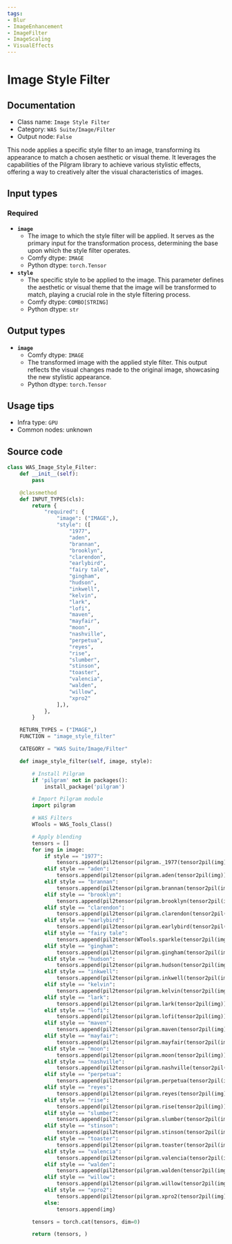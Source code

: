 ```yaml
---
tags:
- Blur
- ImageEnhancement
- ImageFilter
- ImageScaling
- VisualEffects
---
```


# Image Style Filter
## Documentation
- Class name: `Image Style Filter`
- Category: `WAS Suite/Image/Filter`
- Output node: `False`

This node applies a specific style filter to an image, transforming its appearance to match a chosen aesthetic or visual theme. It leverages the capabilities of the Pilgram library to achieve various stylistic effects, offering a way to creatively alter the visual characteristics of images.
## Input types
### Required
- **`image`**
    - The image to which the style filter will be applied. It serves as the primary input for the transformation process, determining the base upon which the style filter operates.
    - Comfy dtype: `IMAGE`
    - Python dtype: `torch.Tensor`
- **`style`**
    - The specific style to be applied to the image. This parameter defines the aesthetic or visual theme that the image will be transformed to match, playing a crucial role in the style filtering process.
    - Comfy dtype: `COMBO[STRING]`
    - Python dtype: `str`
## Output types
- **`image`**
    - Comfy dtype: `IMAGE`
    - The transformed image with the applied style filter. This output reflects the visual changes made to the original image, showcasing the new stylistic appearance.
    - Python dtype: `torch.Tensor`
## Usage tips
- Infra type: `GPU`
- Common nodes: unknown


## Source code
```python
class WAS_Image_Style_Filter:
    def __init__(self):
        pass

    @classmethod
    def INPUT_TYPES(cls):
        return {
            "required": {
                "image": ("IMAGE",),
                "style": ([
                    "1977",
                    "aden",
                    "brannan",
                    "brooklyn",
                    "clarendon",
                    "earlybird",
                    "fairy tale",
                    "gingham",
                    "hudson",
                    "inkwell",
                    "kelvin",
                    "lark",
                    "lofi",
                    "maven",
                    "mayfair",
                    "moon",
                    "nashville",
                    "perpetua",
                    "reyes",
                    "rise",
                    "slumber",
                    "stinson",
                    "toaster",
                    "valencia",
                    "walden",
                    "willow",
                    "xpro2"
                ],),
            },
        }

    RETURN_TYPES = ("IMAGE",)
    FUNCTION = "image_style_filter"

    CATEGORY = "WAS Suite/Image/Filter"

    def image_style_filter(self, image, style):

        # Install Pilgram
        if 'pilgram' not in packages():
            install_package('pilgram')

        # Import Pilgram module
        import pilgram

        # WAS Filters
        WTools = WAS_Tools_Class()

        # Apply blending
        tensors = []
        for img in image:
            if style == "1977":
                tensors.append(pil2tensor(pilgram._1977(tensor2pil(img))))
            elif style == "aden":
                tensors.append(pil2tensor(pilgram.aden(tensor2pil(img))))
            elif style == "brannan":
                tensors.append(pil2tensor(pilgram.brannan(tensor2pil(img))))
            elif style == "brooklyn":
                tensors.append(pil2tensor(pilgram.brooklyn(tensor2pil(img))))
            elif style == "clarendon":
                tensors.append(pil2tensor(pilgram.clarendon(tensor2pil(img))))
            elif style == "earlybird":
                tensors.append(pil2tensor(pilgram.earlybird(tensor2pil(img))))
            elif style == "fairy tale":
                tensors.append(pil2tensor(WTools.sparkle(tensor2pil(img))))
            elif style == "gingham":
                tensors.append(pil2tensor(pilgram.gingham(tensor2pil(img))))
            elif style == "hudson":
                tensors.append(pil2tensor(pilgram.hudson(tensor2pil(img))))
            elif style == "inkwell":
                tensors.append(pil2tensor(pilgram.inkwell(tensor2pil(img))))
            elif style == "kelvin":
                tensors.append(pil2tensor(pilgram.kelvin(tensor2pil(img))))
            elif style == "lark":
                tensors.append(pil2tensor(pilgram.lark(tensor2pil(img))))
            elif style == "lofi":
                tensors.append(pil2tensor(pilgram.lofi(tensor2pil(img))))
            elif style == "maven":
                tensors.append(pil2tensor(pilgram.maven(tensor2pil(img))))
            elif style == "mayfair":
                tensors.append(pil2tensor(pilgram.mayfair(tensor2pil(img))))
            elif style == "moon":
                tensors.append(pil2tensor(pilgram.moon(tensor2pil(img))))
            elif style == "nashville":
                tensors.append(pil2tensor(pilgram.nashville(tensor2pil(img))))
            elif style == "perpetua":
                tensors.append(pil2tensor(pilgram.perpetua(tensor2pil(img))))
            elif style == "reyes":
                tensors.append(pil2tensor(pilgram.reyes(tensor2pil(img))))
            elif style == "rise":
                tensors.append(pil2tensor(pilgram.rise(tensor2pil(img))))
            elif style == "slumber":
                tensors.append(pil2tensor(pilgram.slumber(tensor2pil(img))))
            elif style == "stinson":
                tensors.append(pil2tensor(pilgram.stinson(tensor2pil(img))))
            elif style == "toaster":
                tensors.append(pil2tensor(pilgram.toaster(tensor2pil(img))))
            elif style == "valencia":
                tensors.append(pil2tensor(pilgram.valencia(tensor2pil(img))))
            elif style == "walden":
                tensors.append(pil2tensor(pilgram.walden(tensor2pil(img))))
            elif style == "willow":
                tensors.append(pil2tensor(pilgram.willow(tensor2pil(img))))
            elif style == "xpro2":
                tensors.append(pil2tensor(pilgram.xpro2(tensor2pil(img))))
            else:
                tensors.append(img)

        tensors = torch.cat(tensors, dim=0)

        return (tensors, )

```
